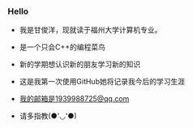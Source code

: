 ### Hello

 - 我是甘俊洋，现就读于福州大学计算机专业。
 - 是一个只会C++的编程菜鸟
 - 新的学期想认识新的朋友学习新的知识
 - 这是我第一次使用GitHub她将记录我今后的学习生涯
 - 我的邮箱是1939988725@qq.com

 - 请多指教(●'◡'●)
<!--
**Painy333/painy333** is a ✨ _special_ ✨ repository because its `README.md` (this file) appears on your GitHub profile.

Here are some ideas to get you started:

- 🔭 I’m currently working on ...
- 🌱 I’m currently learning ...
- 👯 I’m looking to collaborate on ...
- 🤔 I’m looking for help with ...
- 💬 Ask me about ...
- 📫 How to reach me: ...
- 😄 Pronouns: ...
- ⚡ Fun fact: ...
-->
